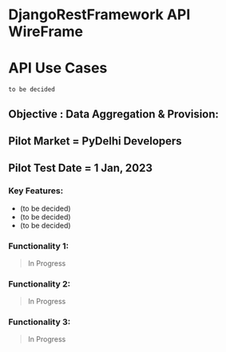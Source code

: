 # DjangoRestFramework API WireFrame

# API Use Cases 
    to be decided

## Objective : Data Aggregation & Provision:

## Pilot Market = PyDelhi Developers 

## Pilot Test Date = 1 Jan, 2023

### Key Features: 
- (to be decided)
- (to be decided)
- (to be decided)


### Functionality 1: 
> In Progress


### Functionality 2:
> In Progress



### Functionality 3:
> In Progress

